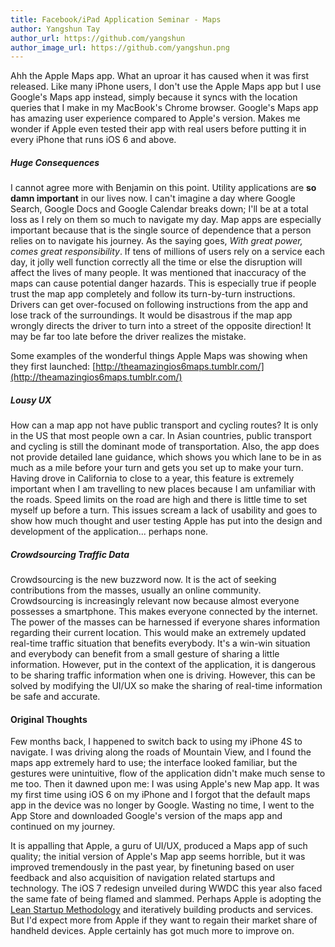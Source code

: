 ```yaml
---
title: Facebook/iPad Application Seminar - Maps
author: Yangshun Tay
author_url: https://github.com/yangshun
author_image_url: https://github.com/yangshun.png
---
```


Ahh the Apple Maps app. What an uproar it has caused when it was first released. Like many iPhone users, I don't use the Apple Maps app but I use Google's Maps app instead, simply because it syncs with the location queries that I make in my MacBook's Chrome browser. Google's Maps app has amazing user experience compared to Apple's version. Makes me wonder if Apple even tested their app with real users before putting it in every iPhone that runs iOS 6 and above.<!--truncate-->

##### Huge Consequences

I cannot agree more with Benjamin on this point. Utility applications are **so damn important** in our lives now. I can't imagine a day where Google Search, Google Docs and Google Calendar breaks down; I'll be at a total loss as I rely on them so much to navigate my day. Map apps are especially important because that is the single source of dependence that a person relies on to navigate his journey. As the saying goes, _With great power, comes great responsibility_. If tens of millions of users rely on a service each day, it jolly well function correctly all the time or else the disruption will affect the lives of many people. It was mentioned that inaccuracy of the maps can cause potential danger hazards. This is especially true if people trust the map app completely and follow its turn-by-turn instructions. Drivers can get over-focused on following instructions from the app and lose track of the surroundings. It would be disastrous if the map app wrongly directs the driver to turn into a street of the opposite direction! It may be far too late before the driver realizes the mistake.

Some examples of the wonderful things Apple Maps was showing when they first launched: [http://theamazingios6maps.tumblr.com/](http://theamazingios6maps.tumblr.com/)

##### Lousy UX

How can a map app not have public transport and cycling routes? It is only in the US that most people own a car. In Asian countries, public transport and cycling is still the dominant mode of transportation. Also, the app does not provide detailed lane guidance, which shows you which lane to be in as much as a mile before your turn and gets you set up to make your turn. Having drove in California to close to a year, this feature is extremely important when I am travelling to new places because I am unfamiliar with the roads. Speed limits on the road are high and there is little time to set myself up before a turn. This issues scream a lack of usability and goes to show how much thought and user testing Apple has put into the design and development of the application... perhaps none.

##### Crowdsourcing Traffic Data

Crowdsourcing is the new buzzword now. It is the act of seeking contributions from the masses, usually an online community. Crowdsourcing is increasingly relevant now because almost everyone possesses a smartphone. This makes everyone connected by the internet. The power of the masses can be harnessed if everyone shares information regarding their current location. This would make an extremely updated real-time traffic situation that benefits everybody. It's a win-win situation and everybody can benefit from a small gesture of sharing a little information. However, put in the context of the application, it is dangerous to be sharing traffic information when one is driving. However, this can be solved by modifying the UI/UX so make the sharing of real-time information be safe and accurate.

#### Original Thoughts

Few months back, I happened to switch back to using my iPhone 4S to navigate. I was driving along the roads of Mountain View, and I found the maps app extremely hard to use; the interface looked familiar, but the gestures were unintuitive, flow of the application didn't make much sense to me too. Then it dawned upon me: I was using Apple's new Map app. It was my first time using iOS 6 on my iPhone and I forgot that the default maps app in the device was no longer by Google. Wasting no time, I went to the App Store and downloaded Google's version of the maps app and continued on my journey.

It is appalling that Apple, a guru of UI/UX, produced a Maps app of such quality; the initial version of Apple's Map app seems horrible, but it was improved tremendously in the past year, by finetuning based on user feedback and also acquisition of navigation related startups and technology. The iOS 7 redesign unveiled during WWDC this year also faced the same fate of being flamed and slammed. Perhaps Apple is adopting the [Lean Startup Methodology](http://theleanstartup.com/) and iteratively building products and services. But I'd expect more from Apple if they want to regain their market share of handheld devices. Apple certainly has got much more to improve on.
